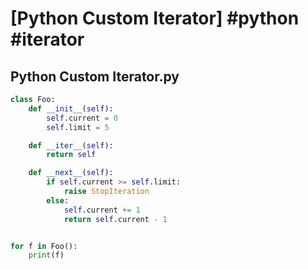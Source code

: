 # [Python Custom Iterator] #python #iterator

## Python Custom Iterator.py

```python
class Foo:
    def __init__(self):
        self.current = 0
        self.limit = 5

    def __iter__(self):
        return self

    def __next__(self):
        if self.current >= self.limit:
            raise StopIteration
        else:
            self.current += 1
            return self.current - 1


for f in Foo():
    print(f)

```

